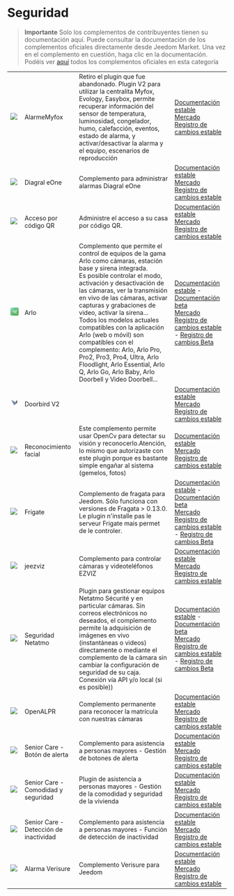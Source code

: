
# Seguridad


>**Importante**
>Solo los complementos de contribuyentes tienen su documentación aquí. Puede consultar la documentación de los complementos oficiales directamente desde Jeedom Market. Una vez en el complemento en cuestión, haga clic en la documentación.
>Podéis ver [aquí](https://market.jeedom.com/index.php?v=d&p=market&type=plugin&categorie=security) todos los complementos oficiales en esta categoría


| | | | |
|--- | --- | --- | ---|
|<img src="Alarmemyfox/Alarmemyfox_icon.png" class="pluginLogo" width="100" />|AlarmeMyfox|Retiro el plugin que fue abandonado. Plugin V2 para utilizar la centralita Myfox, Evology, Easybox, permite recuperar información del sensor de temperatura, luminosidad, congelador, humo, calefacción, eventos, estado de alarma, y activar/desactivar la alarma y el equipo, escenarios de reproducción|[Documentación estable](https://vegeta0911.github.io/documentation/plugins/es_ES/AlarmeMyfox/)<br/>[Mercado](https://market.jeedom.com/index.php?v=d&p=market_display&id=4471)<br/>[Registro de cambios estable](https://vegeta0911.github.io/documentation/plugins/es_ES/AlarmeMyfox/changelog)|
|<img src="Diagral_eOne/Diagral_eOne_icon.png" class="pluginLogo" width="100" />|Diagral eOne|Complemento para administrar alarmas Diagral eOne|[Documentación estable](https://mguyard.github.io/Jeedom-Diagral_eOne/es_ES/)<br/>[Mercado](https://market.jeedom.com/index.php?v=d&p=market_display&id=3820)<br/>[Registro de cambios estable](https://mguyard.github.io/Jeedom-Diagral_eOne/es_ES/changelog)|
|<img src="QRacces/QRacces_icon.png" class="pluginLogo" width="100" />|Acceso por código QR|Administre el acceso a su casa por código QR.|[Documentación estable](http://mika-nt28.github.io/Documentations/QRacces/fr_FR)<br/>[Mercado](https://market.jeedom.com/index.php?v=d&p=market_display&id=3758)<br/>[Registro de cambios estable](https://mika-nt28.github.io/Documentations/QRacces/es_ES/changelog)|
|<img src="arlo/arlo_icon.png" class="pluginLogo" width="100" />|Arlo|Complemento que permite el control de equipos de la gama Arlo como cámaras, estación base y sirena integrada.<br/>Es posible controlar el modo, activación y desactivación de las cámaras, ver la transmisión en vivo de las cámaras, activar capturas y grabaciones de video, activar la sirena...<br/>Todos los modelos actuales compatibles con la aplicación Arlo (web o móvil) son compatibles con el complemento: Arlo, Arlo Pro, Pro2, Pro3, Pro4, Ultra, Arlo Floodlight, Arlo Essential, Arlo Q, Arlo Go, Arlo Baby, Arlo Doorbell y Video Doorbell...|[Documentación estable](https://mips2648.github.io/jeedom-plugins-docs/arlo/es_ES/) - [Documentación beta](https://mips2648.github.io/jeedom-plugins-docs/arlo/es_ES/)<br/>[Mercado](https://market.jeedom.com/index.php?v=d&p=market_display&id=3708)<br/>[Registro de cambios estable](https://mips2648.github.io/jeedom-plugins-docs/arlo/es_ES/changelog) - [Registro de cambios Beta](https://mips2648.github.io/jeedom-plugins-docs/arlo/es_ES/changelog)|
|<img src="doorbirdv2/doorbirdv2_icon.png" class="pluginLogo" width="100" />|Doorbird V2||[Documentación estable](https://github.com/vegeta0911/documentation/blob/master/plugins/es_ES/Doorbirdv2/index.md)<br/>[Mercado](https://market.jeedom.com/index.php?v=d&p=market_display&id=4503)<br/>[Registro de cambios estable](https://github.com/vegeta0911/documentation/blob/master/plugins/es_ES/Doorbirdv2/changelog.md)|
|<img src="facerecognition/facerecognition_icon.png" class="pluginLogo" width="100" />|Reconocimiento facial|Este complemento permite usar OpenCv para detectar su visión y reconocerlo.Atención, lo mismo que autorizaste con este plugin porque es bastante simple engañar al sistema (gemelos, fotos)|[Documentación estable](http://mika-nt28.github.io/Documentations/facerecognition/es_ES/)<br/>[Mercado](https://market.jeedom.com/index.php?v=d&p=market_display&id=3863)<br/>[Registro de cambios estable](https://mika-nt28.github.io/Documentations/facerecognition/es_ES/changelog)|
|<img src="frigate/frigate_icon.png" class="pluginLogo" width="100" />|Frigate|Complemento de fragata para Jeedom. Sólo funciona con versiones de Fragata > 0.13.0. Le plugin n'installe pas le serveur Frigate mais permet de le controler.|[Documentación estable](https://sagitaz.github.io/plugin-frigate/fr_FR) - [Documentación beta](https://sagitaz.github.io/plugin-frigate/fr_FR)<br/>[Mercado](https://market.jeedom.com/index.php?v=d&p=market_display&id=4516)<br/>[Registro de cambios estable](https://sagitaz.github.io/plugin-frigate/es_ES/changelog) - [Registro de cambios Beta](https://sagitaz.github.io/plugin-frigate/es_ES/changelog)|
|<img src="jeezviz/jeezviz_icon.png" class="pluginLogo" width="100" />|jeezviz|Complemento para controlar cámaras y videoteléfonos EZVIZ|[Documentación estable](https://famille-ozaer.github.io/jeezviz/es_ES/index.md)<br/>[Mercado](https://market.jeedom.com/index.php?v=d&p=market_display&id=4063)<br/>[Registro de cambios estable](https://famille-ozaer.github.io/jeezviz/es_ES/changelog.html)|
|<img src="netatmoSecurity/netatmoSecurity_icon.png" class="pluginLogo" width="100" />|Seguridad Netatmo|Plugin para gestionar equipos Netatmo Sécurité y en particular cámaras. Sin correos electrónicos no deseados, el complemento permite la adquisición de imágenes en vivo (instantáneas o videos) directamente o mediante el complemento de la cámara sin cambiar la configuración de seguridad de su caja. <br> Conexión vía API y/o local (si es posible))|[Documentación estable](https://limad.github.io/plugins-docs/plugin-netatmoSecurity/es_ES/) - [Documentación beta](https://limad.github.io/plugins-docs/plugin-netatmoSecurity/es_ES/)<br/>[Mercado](https://market.jeedom.com/index.php?v=d&p=market_display&id=4472)<br/>[Registro de cambios estable](https://limad.github.io/plugins-docs/plugin-netatmoSecurity/es_ES/changelog) - [Registro de cambios Beta](https://limad.github.io/plugins-docs/plugin-netatmoSecurity/es_ES/changelog)|
|<img src="openalpr/openalpr_icon.png" class="pluginLogo" width="100" />|OpenALPR|Complemento permanente para reconocer la matrícula con nuestras cámaras|[Documentación estable](https://mika-nt28.github.io/Documentations/openalpr/fr_FR)<br/>[Mercado](https://market.jeedom.com/index.php?v=d&p=market_display&id=1613)<br/>[Registro de cambios estable](https://mika-nt28.github.io/Documentations/openalpr/es_ES/changelog)|
|<img src="seniorcarealertbt/seniorcarealertbt_icon.png" class="pluginLogo" width="100" />|Senior Care - Botón de alerta|Complemento para asistencia a personas mayores - Gestión de botones de alerta|[Documentación estable](https://agp42.github.io/seniorcarealertbt/es_ES/)<br/>[Mercado](https://market.jeedom.com/index.php?v=d&p=market_display&id=3948)<br/>[Registro de cambios estable](https://agp42.github.io/seniorcarealertbt/es_ES/changelog)|
|<img src="seniorcarecomfortsecurity/seniorcarecomfortsecurity_icon.png" class="pluginLogo" width="100" />|Senior Care - Comodidad y seguridad|Plugin de asistencia a personas mayores - Gestión de la comodidad y seguridad de la vivienda|[Documentación estable](https://agp42.github.io/seniorcarecomfortsecurity/es_ES/)<br/>[Mercado](https://market.jeedom.com/index.php?v=d&p=market_display&id=3972)<br/>[Registro de cambios estable](https://agp42.github.io/seniorcarecomfortsecurity/es_ES/changelog)|
|<img src="seniorcareinactivity/seniorcareinactivity_icon.png" class="pluginLogo" width="100" />|Senior Care - Detección de inactividad|Complemento para asistencia a personas mayores - Función de detección de inactividad|[Documentación estable](https://agp42.github.io/seniorcareinactivity/es_ES/)<br/>[Mercado](https://market.jeedom.com/index.php?v=d&p=market_display&id=3947)<br/>[Registro de cambios estable](https://agp42.github.io/seniorcareinactivity/es_ES/changelog)|
|<img src="verisure/verisure_icon.png" class="pluginLogo" width="100" />|Alarma Verisure|Complemento Verisure para Jeedom|[Documentación estable](https://xav-74.github.io/verisure/es_ES/)<br/>[Mercado](https://market.jeedom.com/index.php?v=d&p=market_display&id=3997)<br/>[Registro de cambios estable](https://xav-74.github.io/verisure/es_ES/changelog)|
